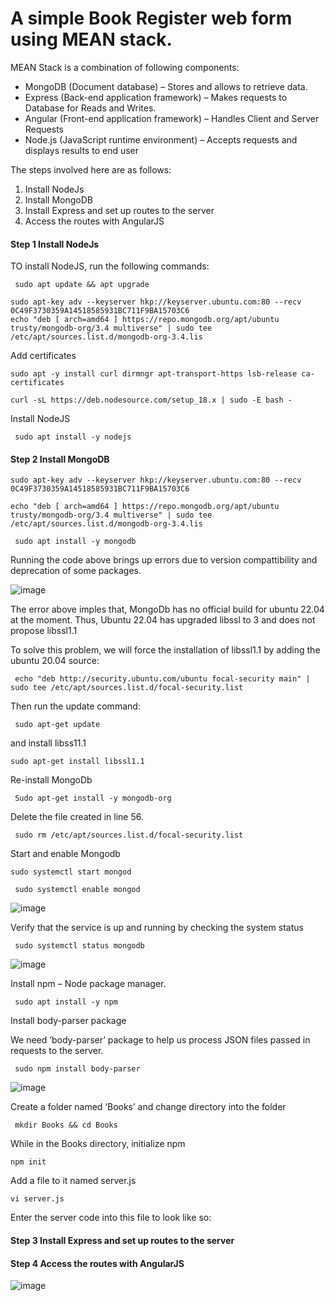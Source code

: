 # A simple Book Register web form using MEAN stack.

MEAN Stack is a combination of following components:
- MongoDB (Document database) – Stores and allows to retrieve data.
- Express (Back-end application framework) – Makes requests to Database for Reads and Writes.
- Angular (Front-end application framework) – Handles Client and Server Requests
- Node.js (JavaScript runtime environment) – Accepts requests and displays results to end user

The steps involved here are as follows:
1. Install NodeJs
2. Install MongoDB
3. Install Express and set up routes to the server
4. Access the routes with AngularJS


#### Step 1 Install NodeJs
TO install NodeJS, run the following commands:

` sudo apt update && apt upgrade`

```
sudo apt-key adv --keyserver hkp://keyserver.ubuntu.com:80 --recv 0C49F3730359A14518585931BC711F9BA15703C6
echo "deb [ arch=amd64 ] https://repo.mongodb.org/apt/ubuntu trusty/mongodb-org/3.4 multiverse" | sudo tee /etc/apt/sources.list.d/mongodb-org-3.4.lis

```

Add certificates

```
sudo apt -y install curl dirmngr apt-transport-https lsb-release ca-certificates

curl -sL https://deb.nodesource.com/setup_18.x | sudo -E bash -
```
Install NodeJS

` sudo apt install -y nodejs`

#### Step 2 Install MongoDB

```
sudo apt-key adv --keyserver hkp://keyserver.ubuntu.com:80 --recv 0C49F3730359A14518585931BC711F9BA15703C6

echo "deb [ arch=amd64 ] https://repo.mongodb.org/apt/ubuntu trusty/mongodb-org/3.4 multiverse" | sudo tee /etc/apt/sources.list.d/mongodb-org-3.4.lis
```

` sudo apt install -y mongodb`

Running the code above brings up errors due to version compattibility and deprecation of some packages. 

![image](https://github.com/ettebaDwop/dareyProject4/assets/7973831/e98f3543-9beb-47cf-859b-4b1d20f45e18)

The error above imples that, MongoDb has no official build for ubuntu 22.04 at the moment. Thus, Ubuntu 22.04 has upgraded libssl to 3 and does not propose libssl1.1

To solve this problem, we will force the installation of libssl1.1 by adding the ubuntu 20.04 source:

` echo "deb http://security.ubuntu.com/ubuntu focal-security main" | sudo tee /etc/apt/sources.list.d/focal-security.list`

Then run the update command:

` sudo apt-get update`

and install libss11.1

` sudo apt-get install libssl1.1 `  

Re-install MongoDb

` Sudo apt-get install -y mongodb-org`

Delete the file created in line 56.

` sudo rm /etc/apt/sources.list.d/focal-security.list`

Start and enable  Mongodb

` sudo systemctl start mongod `

` sudo systemctl enable mongod`

![image](https://github.com/ettebaDwop/dareyProject4/assets/7973831/5decc155-50d6-405a-899e-b36be733e472)

Verify that the service is up and running by checking the system status

` sudo systemctl status mongodb`

![image](https://github.com/ettebaDwop/dareyProject4/assets/7973831/60253d29-6afe-4647-a120-6fd6f0f2c945)

Install npm – Node package manager.

` sudo apt install -y npm`

Install body-parser package

We need ‘body-parser’ package to help us process JSON files passed in requests to the server.

` sudo npm install body-parser`

![image](https://github.com/ettebaDwop/dareyProject4/assets/7973831/89b59021-04c7-4338-879c-a3d3b6beb6cf)

Create a folder named ‘Books’ and change directory into the folder

` mkdir Books && cd Books`

While in the Books directory, initialize npm 

`npm init`

Add a file to it named server.js

`vi server.js`

Enter the server code into this file to look like so:



#### Step 3 Install Express and set up routes to the server
#### Step 4 Access the routes with AngularJS

![image](https://github.com/ettebaDwop/dareyProject4/assets/7973831/526a8119-bf77-4f4b-ae55-dbe139db008e)
